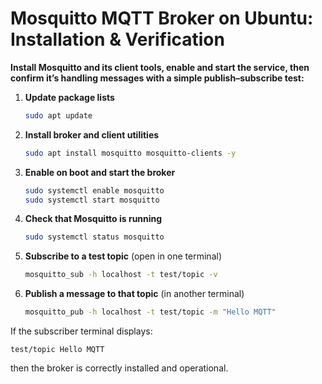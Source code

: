 # Mosquitto MQTT Broker on Ubuntu: Installation & Verification

**Install Mosquitto and its client tools, enable and start the service, then confirm it’s handling messages with a simple publish–subscribe test:**

1. **Update package lists**  
   ```bash
   sudo apt update
   ```

2. **Install broker and client utilities**  
   ```bash
   sudo apt install mosquitto mosquitto-clients -y
   ```

3. **Enable on boot and start the broker**  
   ```bash
   sudo systemctl enable mosquitto
   sudo systemctl start mosquitto
   ```

4. **Check that Mosquitto is running**  
   ```bash
   sudo systemctl status mosquitto
   ```

5. **Subscribe to a test topic** (open in one terminal)  
   ```bash
   mosquitto_sub -h localhost -t test/topic -v
   ```

6. **Publish a message to that topic** (in another terminal)  
   ```bash
   mosquitto_pub -h localhost -t test/topic -m "Hello MQTT"
   ```

If the subscriber terminal displays:
```
test/topic Hello MQTT
```
then the broker is correctly installed and operational.
